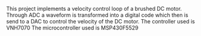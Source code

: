 This project implements a velocity control loop of a brushed DC motor. Through ADC a waveform is transformed into a digital code which then is send to a DAC to control
the velocity of the DC motor.
The controller used is VNH7070
The microcontroller used is MSP430F5529

